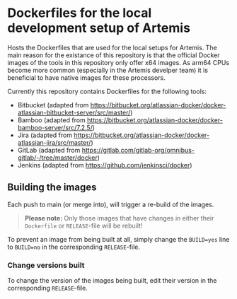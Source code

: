 # Dockerfiles for the local development setup of Artemis

Hosts the Dockerfiles that are used for the local setups for Artemis.
The main reason for the existance of this repository is that the official Docker images of the tools in this repository only offer x64 images. As arm64 CPUs become more common (especially in the Artemis develper team) it is beneficial to have native images for these processors.

Currently this repository contains Dockerfiles for the following tools:

- Bitbucket (adapted from <https://bitbucket.org/atlassian-docker/docker-atlassian-bitbucket-server/src/master/>)
- Bamboo (adapted from <https://bitbucket.org/atlassian-docker/docker-bamboo-server/src/7.2.5/>)
- Jira (adapted from <https://bitbucket.org/atlassian-docker/docker-atlassian-jira/src/master/>)
- GitLab (adapted from <https://gitlab.com/gitlab-org/omnibus-gitlab/-/tree/master/docker>)
- Jenkins (adapted from <https://github.com/jenkinsci/docker>)

## Building the images

Each push to main (or merge into), will trigger a re-build of the images.

> __Please note:__ Only those images that have changes in either their `Dockerfile` or `RELEASE`-file will be rebuilt!

To prevent an image from being built at all, simply change the `BUILD=yes` line to `BUILD=no` in the corresponding `RELEASE`-file.

### Change versions built

To change the version of the images being built, edit their version in the corresponding `RELEASE`-file.
